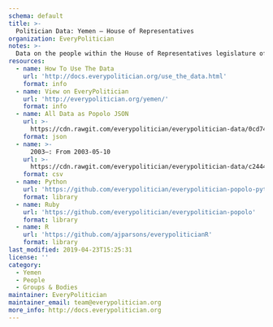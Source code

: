 ```yaml
---
schema: default
title: >-
  Politician Data: Yemen — House of Representatives
organization: EveryPolitician
notes: >-
  Data on the people within the House of Representatives legislature of Yemen.
resources:
  - name: How To Use The Data
    url: 'http://docs.everypolitician.org/use_the_data.html'
    format: info
  - name: View on EveryPolitician
    url: 'http://everypolitician.org/yemen/'
    format: info
  - name: All Data as Popolo JSON
    url: >-
      https://cdn.rawgit.com/everypolitician/everypolitician-data/0cd74916019dac302bf047712b328d22e5ad4065/data/Yemen/Majlis/ep-popolo-v1.0.json
    format: json
  - name: >-
      2003–: From 2003-05-10
    url: >-
      https://cdn.rawgit.com/everypolitician/everypolitician-data/c24448650f6087425fba800f4076e1ca054cc7c9/data/Yemen/Majlis/term-2003.csv
    format: csv
  - name: Python
    url: 'https://github.com/everypolitician/everypolitician-popolo-python'
    format: library
  - name: Ruby
    url: 'https://github.com/everypolitician/everypolitician-popolo'
    format: library
  - name: R
    url: 'https://github.com/ajparsons/everypoliticianR'
    format: library
last_modified: 2019-04-23T15:25:31
license: ''
category:
  - Yemen
  - People
  - Groups & Bodies
maintainer: EveryPolitician
maintainer_email: team@everypolitician.org
more_info: http://docs.everypolitician.org
---
```

